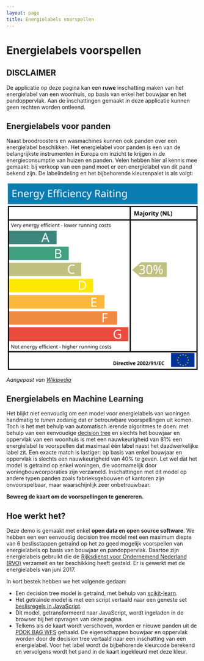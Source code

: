 ```yaml
---
layout: page
title: Energielabels voorspellen
---
```

<link rel="stylesheet" href="/assets/openlayers/v4.6.5-dist/ol.css">
<script src="/assets/openlayers/v4.6.5-dist/ol.js"></script>
<script src="decisionTree.js"></script>

# Energielabels voorspellen

## DISCLAIMER

De applicatie op deze pagina kan een **ruwe** inschatting maken van het energielabel van een woonhuis, op basis van enkel het bouwjaar en het pandoppervlak.  Aan de inschattingen gemaakt in deze applicatie kunnen geen rechten worden ontleend.

## Energielabels voor panden

Naast broodroosters en wasmachines kunnen ook panden over een energielabel beschikken.  Het energielabel voor panden is een van de belangrijkste instrumenten in Europa om inzicht te krijgen in de energieconsumptie van huizen en panden.  Velen hebben hier al kennis mee gemaakt: bij verkoop van een pand moet er een energielabel van dit pand bekend zijn.  De labelindeling en het bijbehorende kleurenpalet is als volgt:

<img src="energy_performance_rating.svg" alt="Energy performance rating">

*Aangepast van [Wikipedia](https://en.wikipedia.org/wiki/Energy_Performance_Certificate_(United_Kingdom))*

## Energielabels en Machine Learning
Het blijkt niet eenvoudig om een model voor energielabels van woningen handmatig te *tunen* zodanig dat er betrouwbare voorspellingen uit komen.  Toch is het met behulp van automatisch lerende algoritmes te doen: met behulp van een eenvoudige [decision tree](https://en.wikipedia.org/wiki/Decision_tree) en slechts het bouwjaar en oppervlak van een woonhuis is met een nauwkeurigheid van 81% een energielabel te voorspellen dat maximaal één label naast het daadwerkelijke label zit.  Een exacte match is lastiger: op basis van enkel bouwjaar en oppervlak is slechts een nauwkeurigheid van 40% te geven.  Let wel dat het model is getraind op enkel woningen, die voornamelijk door woningbouwcorporaties zijn verzameld.  Inschattingen met dit model op andere typen panden zoals fabrieksgebouwen of kantoren zijn onvoorspelbaar, maar waarschijnlijk zeer onbetrouwbaar.

**Beweeg de kaart om de voorspellingen te genereren.**
<div id="map"></div>
<script src="energyLabelMap.js"></script>

## Hoe werkt het?

Deze demo is gemaakt met enkel **open data en open source software**.  We hebben een een eenvoudig decision tree model met een maximum diepte van 6 beslisstappen getraind op het zo goed mogelijk voorspellen van energielabels op basis van bouwjaar en pandoppervlak.  Daartoe zijn energielabels gebruikt die de [Rijksdienst voor Ondernemend Nederland (RVO)](https://rvo.nl) verzamelt en ter beschikking heeft gesteld.  Er is gewerkt met de energielabels van juni 2017.

In kort bestek hebben we het volgende gedaan:
- Een decision tree model is getraind, met behulp van [scikit-learn](http://scikit-learn.org).
- Het getrainde model is met een script vertaald naar een geneste set [beslisregels in JavaScript](https://github.com/PDOK/data.labs.pdok.nl/blob/master/apps/energielabels/decisionTree.js).
- Dit model, getransformeerd naar JavaScript, wordt ingeladen in de browser bij het opvragen van deze pagina.
- Telkens als de kaart wordt verschoven, worden er nieuwe panden uit de [PDOK BAG WFS](http://nationaalgeoregister.nl/geonetwork/srv/dut/catalog.search#/metadata/1c0dcc64-91aa-4d44-a9e3-54355556f5e7) gehaald.  De eigenschappen bouwjaar en oppervlak worden door de decision tree vertaald naar een inschatting van een energielabel.  Voor het label wordt de bijbehorende kleurcode berekend en vervolgens wordt het pand in de kaart ingekleurd met deze kleur.
